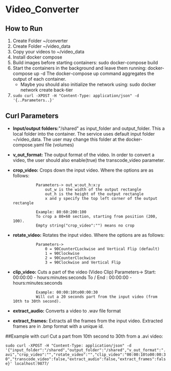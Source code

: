 # Video_Converter

## How to Run
1. Create Folder ~/converter
2. Create Folder ~/video_data
3. Copy your videos to ~/video_data
4. Install docker compose
5. Build images before starting containers: sudo docker-compose build
6. Start the containers in the background and leave them running: docker-compose up -d
   The docker-compose up command aggregates the output of each container.
	- Maybe you should also initialize the network using: sudo docker network create back-tier
7. `sudo curl -XPOST -H "Content-Type: application/json" -d '{..Parameters..}'`

## Curl Parameters

- **Input/output folders:**"/shared" as input_folder and output_folder. 
This a local folder into the container. The service uses default input folder ~/video_data.
The user may change this folder at the docker-compose.yaml file (volumes)

- **v_out_format:** The output format of the video. In order to convert a video, the user should also enable(true) the transcode_video parameter.

- **crop_video:** Crops down the input video. Where the options are as follows:

				Parameters-> out_w:out_h:x:y
					out_w is the width of the output rectangle
					out_h is the height of the output rectangle
					x and y specify the top left corner of the output rectangle

				Example: 80:60:200:100
				To crop a 80×60 section, starting from position (200, 100).
				Empty string("crop_video":"") means no crop

- **rotate_video:** Rotates the input video. Where the options are as follows:

				Parameters->
					0 = 90CounterCLockwise and Vertical Flip (default)
					1 = 90Clockwise
					2 = 90CounterClockwise
					3 = 90Clockwise and Vertical Flip

- **clip_video:** Cuts a part of the video (Video Clip)
				Parameters->
					Start: 00:00:00 - hours:minutes:seconds
					To / End : 00:00:00 - hours:minutes:seconds

				Example: 00:00:10to00:00:30
				Will cut a 20 seconds part from the input video (from 10th to 30th second).

- **extract_audio:** Converts a video to .wav file format

- **extract_frames:** Extracts all the frames from the input video. Extracted frames are in .bmp format with a unique id.

##Example with curl
Cut a part from 10th second to 30th from a .avi video:

`sudo curl -XPOST -H "Content-Type: application/json" -d '{"input_folder":"/shared","output_folder":"/shared","v_out_format":".avi","crop_video":"","rotate_video":"","clip_video":"00:00:10to00:00:30","transcode_video":false,"extract_audio":false,"extract_frames":false}' localhost:9877/`